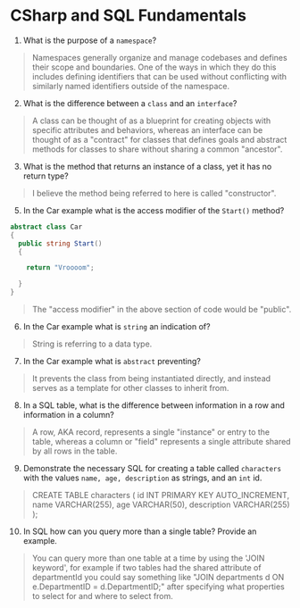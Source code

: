 # CSharp and SQL Fundamentals
01. What is the purpose of a `namespace`?

  > Namespaces generally organize and manage codebases and defines their scope and boundaries. One of the ways in which they do this includes defining identifiers that can be used without conflicting with similarly named identifiers outside of the namespace. 

02. What is the difference between a `class` and an `interface`?

  > A class can be thought of as a blueprint for creating objects with specific attributes and behaviors, whereas an interface can be thought of as a "contract" for classes that defines goals and abstract methods for classes to share without sharing a common "ancestor".

03. What is the method that returns an instance of a class, yet it has no return type?

  > I believe the method being referred to here is called "constructor".

05. In the Car example what is the access modifier of the `Start()` method?

  ```c#
  abstract class Car
  {
    public string Start()
    {

      return "Vroooom";

    }
  }
  ```

  > The "access modifier" in  the above section of code would be "public".

06. In the Car example what is `string` an indication of?

  > String is referring to a data type.

07. In the Car example what is `abstract` preventing?

  > It prevents the class from being instantiated directly, and instead serves as a template for other classes to inherit from.

08. In a SQL table, what is the difference between information in a row and information in a column?

  > A row, AKA record, represents a single "instance" or entry to the table, whereas a column or "field" represents a single attribute shared by all rows in the table.

09. Demonstrate the necessary SQL for creating a table called `characters` with the values `name, age, description` as strings, and an `int` id.

  > CREATE TABLE characters (
    id INT PRIMARY KEY AUTO_INCREMENT,
    name VARCHAR(255),
    age VARCHAR(50),
    description VARCHAR(255)
);

10. In SQL how can you query more than a single table? Provide an example.

  > You can query more than one table at a time by using the 'JOIN keyword', for example if two tables had the shared attribute of departmentId you could say something like "JOIN departments d ON e.DepartmentID = d.DepartmentID;" after specifying what properties to select for and where to select from.

